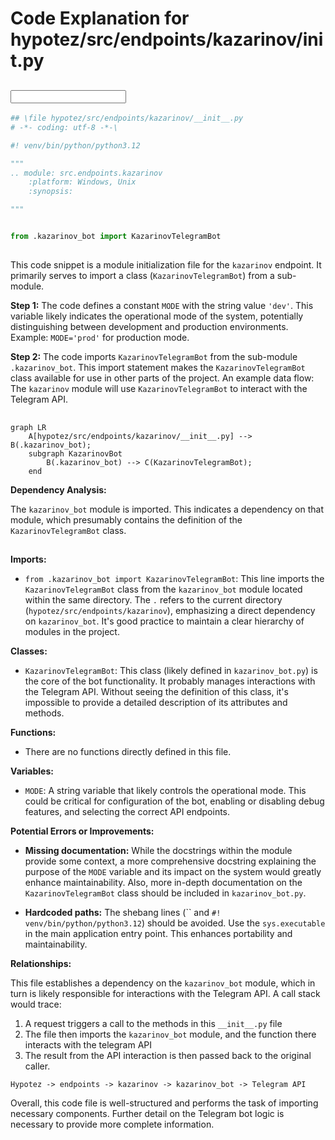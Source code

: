 # Code Explanation for hypotez/src/endpoints/kazarinov/__init__.py

## <input code>

```python
## \file hypotez/src/endpoints/kazarinov/__init__.py
# -*- coding: utf-8 -*-\

#! venv/bin/python/python3.12

"""
.. module: src.endpoints.kazarinov 
	:platform: Windows, Unix
	:synopsis:

"""


from .kazarinov_bot import KazarinovTelegramBot
```

## <algorithm>

This code snippet is a module initialization file for the `kazarinov` endpoint. It primarily serves to import a class (`KazarinovTelegramBot`) from a sub-module.

**Step 1:**  The code defines a constant `MODE` with the string value `'dev'`.  This variable likely indicates the operational mode of the system, potentially distinguishing between development and production environments.  Example: `MODE='prod'` for production mode.

**Step 2:** The code imports `KazarinovTelegramBot` from the sub-module `.kazarinov_bot`. This import statement makes the `KazarinovTelegramBot` class available for use in other parts of the project.  An example data flow: The `kazarinov` module will use `KazarinovTelegramBot` to interact with the Telegram API.

## <mermaid>

```mermaid
graph LR
    A[hypotez/src/endpoints/kazarinov/__init__.py] --> B(.kazarinov_bot);
    subgraph KazarinovBot
        B(.kazarinov_bot) --> C(KazarinovTelegramBot);
    end
```

**Dependency Analysis:**

The `kazarinov_bot` module is imported. This indicates a dependency on that module, which presumably contains the definition of the `KazarinovTelegramBot` class.

## <explanation>

**Imports:**

- `from .kazarinov_bot import KazarinovTelegramBot`: This line imports the `KazarinovTelegramBot` class from the `kazarinov_bot` module located within the same directory. The `.` refers to the current directory (`hypotez/src/endpoints/kazarinov`), emphasizing a direct dependency on `kazarinov_bot`.  It's good practice to maintain a clear hierarchy of modules in the project.


**Classes:**

- `KazarinovTelegramBot`:  This class (likely defined in `kazarinov_bot.py`) is the core of the bot functionality.  It probably manages interactions with the Telegram API. Without seeing the definition of this class, it's impossible to provide a detailed description of its attributes and methods.


**Functions:**

- There are no functions directly defined in this file.


**Variables:**

- `MODE`: A string variable that likely controls the operational mode.  This could be critical for configuration of the bot, enabling or disabling debug features, and selecting the correct API endpoints.


**Potential Errors or Improvements:**

- **Missing documentation:** While the docstrings within the module provide some context, a more comprehensive docstring explaining the purpose of the `MODE` variable and its impact on the system would greatly enhance maintainability.  Also, more in-depth documentation on the `KazarinovTelegramBot` class should be included in `kazarinov_bot.py`.

- **Hardcoded paths:** The shebang lines (`` and `#! venv/bin/python/python3.12`) should be avoided. Use the `sys.executable` in the main application entry point.  This enhances portability and maintainability.

**Relationships:**

This file establishes a dependency on the `kazarinov_bot` module, which in turn is likely responsible for interactions with the Telegram API. A call stack would trace:


1.  A request triggers a call to the methods in this `__init__.py` file
2.  The file then imports the `kazarinov_bot` module, and the function there interacts with the telegram API
3. The result from the API interaction is then passed back to the original caller.


```
Hypotez -> endpoints -> kazarinov -> kazarinov_bot -> Telegram API
```

Overall, this code file is well-structured and performs the task of importing necessary components.  Further detail on the Telegram bot logic is necessary to provide more complete information.